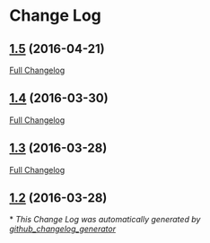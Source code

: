 # Change Log

## [1.5](https://github.com/akinaru/bluetooth-le-analyzer/tree/1.5) (2016-04-21)
[Full Changelog](https://github.com/akinaru/bluetooth-le-analyzer/compare/1.4...1.5)

## [1.4](https://github.com/akinaru/bluetooth-le-analyzer/tree/1.4) (2016-03-30)
[Full Changelog](https://github.com/akinaru/bluetooth-le-analyzer/compare/1.3...1.4)

## [1.3](https://github.com/akinaru/bluetooth-le-analyzer/tree/1.3) (2016-03-28)
[Full Changelog](https://github.com/akinaru/bluetooth-le-analyzer/compare/1.2...1.3)

## [1.2](https://github.com/akinaru/bluetooth-le-analyzer/tree/1.2) (2016-03-28)


\* *This Change Log was automatically generated by [github_changelog_generator](https://github.com/skywinder/Github-Changelog-Generator)*